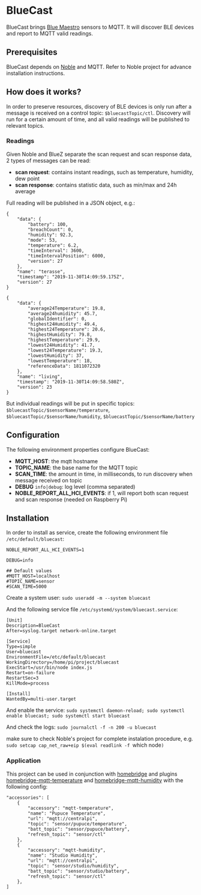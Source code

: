 BlueCast
========

BlueCast brings [Blue Maestro](https://bluemaestro.com/home) sensors to MQTT.
It will discover BLE devices and report to MQTT valid readings.


## Prerequisites

BlueCast depends on [Noble](https://github.com/abandonware/noble) and MQTT. Refer to Noble project for advance installation instructions.


## How does it works?

In order to preserve resources, discovery of BLE devices is only run after a message is received on a control topic: `$bluecastTopic/ctl`.
Discovery will run for a certain amount of time, and all valid readings will be published to relevant topics.


### Readings

Given Noble and BlueZ separate the scan request and scan response data, 2 types of messages can be read:

- **scan request**: contains instant readings, such as temperature, humidity, dew point
- **scan response**: contains statistic data, such as min/max and 24h average

Full reading will be published in a JSON object, e.g.:

```
{
	"data": {
		"battery": 100,
		"breachCount": 0,
		"humidity": 92.3,
		"mode": 53,
		"temperature": 6.2,
		"timeInterval": 3600,
		"timeIntervalPosition": 6000,
		"version": 27
	},
	"name": "terasse",
	"timestamp": "2019-11-30T14:09:59.175Z",
	"version": 27
}
```
```
{
	"data": {
		"average24Temperature": 19.8,
		"average24humidity": 45.7,
		"globalIdentifier": 0,
		"highest24Humidity": 49.4,
		"highest24Temperature": 20.6,
		"highestHumidity": 79.8,
		"highestTemperature": 29.9,
		"lowest24Humidity": 41.7,
		"lowest24Temperature": 19.3,
		"lowestHumidity": 37,
		"lowestTemperature": 18,
		"referenceData": 1811072320
	},
	"name": "living",
	"timestamp": "2019-11-30T14:09:58.580Z",
	"version": 23
}
```

But individual readings will be put in specific topics:
`$bluecastTopic/$sensorName/temperature`, `$bluecastTopic/$sensorName/humidity`, `$bluecastTopic/$sensorName/battery`


## Configuration

The following environment properties configure BlueCast:

- **MQTT_HOST**: the mqtt hostname
- **TOPIC_NAME**: the base name for the MQTT topic
- **SCAN_TIME**: the amount in time, in milliseconds, to run discovery when message received on topic
- **DEBUG** `info|debug`: log level (comma separated)
- **NOBLE_REPORT_ALL_HCI_EVENTS**: if 1, will report both scan request and scan response (needed on Raspberry Pi)


## Installation

In order to install as service, create the following environment file `/etc/default/bluecast`:
```
NOBLE_REPORT_ALL_HCI_EVENTS=1

DEBUG=info

## Default values
#MQTT_HOST=localhost
#TOPIC_NAME=sensor
#SCAN_TIME=5000
```

Create a system user: `sudo useradd -m --system bluecast`

And the following service file `/etc/systemd/system/bluecast.service`:
```
[Unit]
Description=BlueCast
After=syslog.target network-online.target

[Service]
Type=simple
User=bluecast
EnvironmentFile=/etc/default/bluecast
WorkingDirectory=/home/pi/project/bluecast
ExecStart=/usr/bin/node index.js
Restart=on-failure
RestartSec=3
KillMode=process

[Install]
WantedBy=multi-user.target
```

And enable the service: `sudo systemctl daemon-reload; sudo systemctl enable bluecast; sudo systemctl start bluecast`

And check the logs: `sudo journalctl -f -n 200 -u bluecast`

make sure to check Noble's project for complete instalation procedure, e.g. `sudo setcap cap_net_raw+eip $(eval readlink -f `which node`)`


### Application

This project can be used in conjunction with [homebridge](https://github.com/nfarina/homebridge) and plugins
[homebridge-mqtt-temperature](https://github.com/mcchots/homebridge-mqtt-temperature) and
[homebridge-mqtt-humidity](https://github.com/mcchots/homebridge-mqtt-humidity) with the following config:

```
"accessories": [
	{
		"accessory": "mqtt-temperature",
		"name": "Pupuce Temperature",
		"url": "mqtt://centralpi",
		"topic": "sensor/pupuce/temperature",
		"batt_topic": "sensor/pupuce/battery",
		"refresh_topic": "sensor/ctl"
	},
	{
		"accessory": "mqtt-humidity",
		"name": "Studio Humidity",
		"url": "mqtt://centralpi",
		"topic": "sensor/studio/humidity",
		"batt_topic": "sensor/studio/battery",
		"refresh_topic": "sensor/ctl"
	},
]
```
